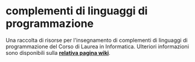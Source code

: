 # complementi di linguaggi di programmazione

Una raccolta di risorse per l'insegnamento di complementi di linguaggi di programmazione del Corso di
Laurea in Informatica.
 Ulteriori informazioni sono disponibili sulla [**relativa pagina wiki**](https://cartabinaria.github.io/wiki/raccolte-di-risorse/index.html).
